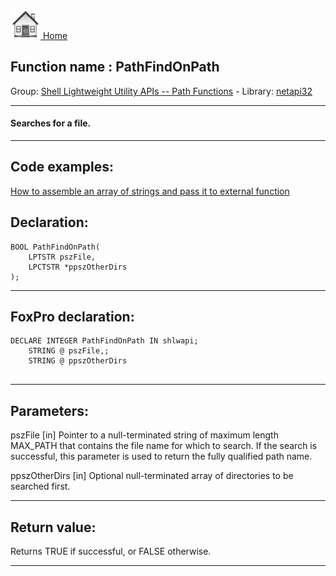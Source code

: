 [<img src="../../images/home.png"> Home ](https://github.com/VFPX/Win32API)  

## Function name : PathFindOnPath
Group: [Shell Lightweight Utility APIs -- Path Functions](../../functions_group.md#Shell_Lightweight_Utility_APIs_--_Path_Functions)  -  Library: [netapi32](../../libraries.md#netapi32)  
***  


#### Searches for a file.
***  


## Code examples:
[How to assemble an array of strings and pass it to external function](../../samples/sample_487.md)  

## Declaration:
```foxpro  
BOOL PathFindOnPath(
	LPTSTR pszFile,
	LPCTSTR *ppszOtherDirs
);  
```  
***  


## FoxPro declaration:
```foxpro  
DECLARE INTEGER PathFindOnPath IN shlwapi;
	STRING @ pszFile,;
	STRING @ ppszOtherDirs
  
```  
***  


## Parameters:
pszFile
[in] Pointer to a null-terminated string of maximum length MAX_PATH that contains the file name for which to search. If the search is successful, this parameter is used to return the fully qualified path name. 

ppszOtherDirs
[in] Optional null-terminated array of directories to be searched first.   
***  


## Return value:
Returns TRUE if successful, or FALSE otherwise.  
***  

